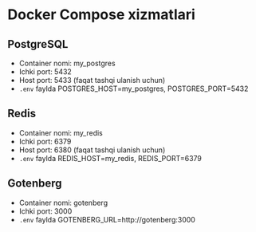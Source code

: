 # Docker Compose xizmatlari

## PostgreSQL
- Container nomi: my_postgres
- Ichki port: 5432
- Host port: 5433 (faqat tashqi ulanish uchun)
- `.env` faylda POSTGRES_HOST=my_postgres, POSTGRES_PORT=5432

## Redis
- Container nomi: my_redis
- Ichki port: 6379
- Host port: 6380 (faqat tashqi ulanish uchun)
- `.env` faylda REDIS_HOST=my_redis, REDIS_PORT=6379

## Gotenberg
- Container nomi: gotenberg
- Ichki port: 3000
- `.env` faylda GOTENBERG_URL=http://gotenberg:3000
